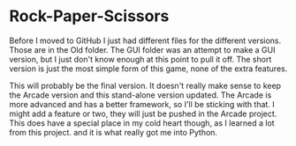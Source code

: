 # Rock-Paper-Scissors
Before I moved to GitHub I just had different files for the different versions. Those are in the Old folder.
The GUI folder was an attempt to make a GUI version, but I just don't know enough at this point to pull it off.
The short version is just the most simple form of this game, none of the extra features.


This will probably be the final version. It doesn't really make sense to keep the Arcade version and this stand-alone version updated.
The Arcade is more advanced and has a better framework, so I'll be sticking with that. I might add a feature or two, they will just be pushed in the Arcade project.
This does have a special place in my cold heart though, as I learned a lot from this project. and it is what really got me into Python.
